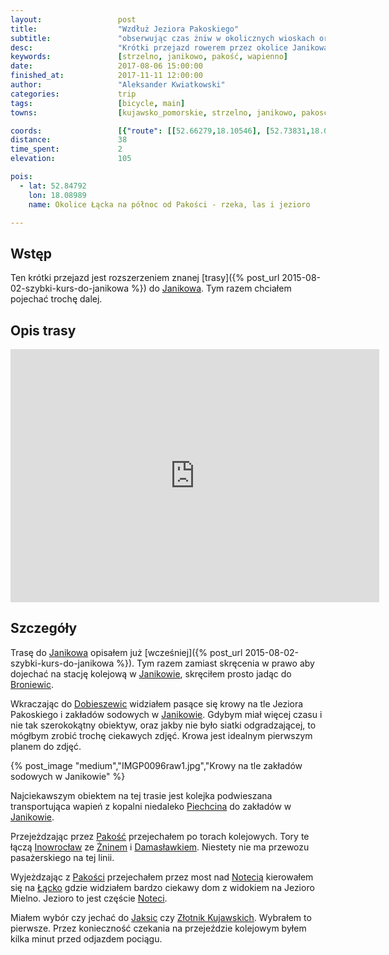 ```yaml
---
layout:                 post
title:                  "Wzdłuż Jeziora Pakoskiego"
subtitle:               "obserwując czas żniw w okolicznych wioskach oraz działanie kolei linowej"
desc:                   "Krótki przejazd rowerem przez okolice Janikowa i Pakości wokół Inowrocławia"
keywords:               [strzelno, janikowo, pakość, wapienno]
date:                   2017-08-06 15:00:00
finished_at:            2017-11-11 12:00:00
author:                 "Aleksander Kwiatkowski"
categories:             trip
tags:                   [bicycle, main]
towns:                  [kujawsko_pomorskie, strzelno, janikowo, pakosc, zlotniki_kujawskie, inowroclaw]

coords:                 [{"route": [[52.66279,18.10546], [52.73831,18.08898], [52.74402,18.08383], [52.77249,18.08108], [52.78142,18.07336], [52.80716,18.09138], [52.80727,18.10426], [52.82366,18.10666], [52.84533,18.10185], [52.86098,18.13069], [52.85446,18.19747], [52.85964,18.19610]], "type": "bicycle"}]
distance:               38
time_spent:             2
elevation:              105  

pois:
  - lat: 52.84792
    lon: 18.08989
    name: Okolice Łącka na północ od Pakości - rzeka, las i jezioro

---
```


[wiki-janikowo]: https://pl.wikipedia.org/wiki/Janikowo
[wiki-broniewice]: https://pl.wikipedia.org/wiki/Broniewice
[wiki-dobieszewice]: https://pl.wikipedia.org/wiki/Dobieszewice
[wiki-piechcin]: https://pl.wikipedia.org/wiki/Piechcin
[wiki-janikowo]: https://pl.wikipedia.org/wiki/Janikowo
[wiki-pakosc]: https://pl.wikipedia.org/wiki/Pako%C5%9B%C4%87
[wiki-inowroclaw]: https://pl.wikipedia.org/wiki/Inowroc%C5%82aw
[wiki-znin]: https://pl.wikipedia.org/wiki/%C5%BBnin
[wiki-damaslawek]: https://pl.wikipedia.org/wiki/Damas%C5%82awek
[wiki-lacko]: https://pl.wikipedia.org/wiki/%C5%81%C4%85cko_(wojew%C3%B3dztwo_kujawsko-pomorskie)
[wiki-jaksice]: https://pl.wikipedia.org/wiki/Jaksice_(wojew%C3%B3dztwo_kujawsko-pomorskie)
[wiki-zlotniki-kujawskie]: https://pl.wikipedia.org/wiki/Z%C5%82otniki_Kujawskie
[wiki-notec]: https://pl.wikipedia.org/wiki/Note%C4%87

Wstęp
-----

Ten krótki przejazd jest rozszerzeniem znanej
[trasy]({% post_url 2015-08-02-szybki-kurs-do-janikowa %})
do [Janikowa][wiki-janikowo]. Tym razem chciałem pojechać trochę dalej.

Opis trasy
----------

<iframe height='405' width='590' frameborder='0' allowtransparency='true' scrolling='no' src='https://www.strava.com/activities/1120406019/embed/69306a93d35e1c62fb0370c8522a20b4f565c0a6'></iframe>

Szczegóły
---------

Trasę do [Janikowa][wiki-janikowo] opisałem już [wcześniej]({% post_url 2015-08-02-szybki-kurs-do-janikowa %}).
Tym razem zamiast skręcenia w prawo aby dojechać na stację kolejową
w [Janikowie][wiki-janikowo], skręciłem prosto jadąc do
[Broniewic][wiki-broniewice].

Wkraczając do [Dobieszewic][wiki-dobieszewice] widziałem pasące się krowy
na tle Jeziora Pakoskiego i zakładów sodowych w [Janikowie][wiki-janikowo].
Gdybym miał więcej czasu i
nie tak szerokokątny obiektyw, oraz jakby nie było siatki odgradzającej,
to mógłbym zrobić trochę ciekawych zdjęć. Krowa jest idealnym pierwszym
planem do zdjęć.

{% post_image "medium","IMGP0096raw1.jpg","Krowy na tle zakładów sodowych w Janikowie" %}

Najciekawszym obiektem na tej trasie jest kolejka podwieszana transportująca
wapień z kopalni niedaleko [Piechcina][wiki-piechcin] do
zakładów w [Janikowie][wiki-janikowo].

Przejeżdzając przez [Pakość][wiki-pakosc] przejechałem po torach kolejowych.
Tory te łączą [Inowrocław][wiki-inowroclaw] ze [Żninem][wiki-znin] i
[Damasławkiem][wiki-damaslawek]. Niestety nie ma przewozu pasażerskiego na tej linii.

Wyjeżdzając z [Pakości][wiki-pakosc] przejechałem
przez most nad [Notecią][wiki-notec] kierowałem się na [Łącko][wiki-lacko]
gdzie widziałem bardzo ciekawy dom z widokiem na Jezioro Mielno.
Jezioro to jest częście [Noteci][wiki-notec].

Miałem wybór czy jechać do [Jaksic][wiki-jaksice] czy
[Złotnik Kujawskich][wiki-zlotniki-kujawskie]. Wybrałem to pierwsze. Przez
konieczność czekania na przejeździe kolejowym byłem kilka minut przed odjazdem
pociągu.
